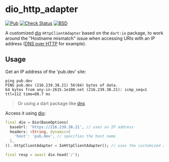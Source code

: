 # dio_http_adapter

[![Pub][pub-badge]][pub]
[![Check Status][check-badge]][github-runs]
[![BSD][license-badge]][license]

A customized [dio] `HttpClientAdapter` based on the `dart:io` package, to work around the "Hostname mismatch" issue 
when accessing URIs with an IP address ([DNS over HTTP] for example).

## Usage

Get an IP address of the 'pub.dev' site:

```
ping pub.dev
PING pub.dev (216.239.38.21) 56(84) bytes of data.
64 bytes from any-in-2615.1e100.net (216.239.38.21): icmp_seq=1 ttl=112 time=88.7 ms
```

> Or using a dart package like [dns][dns package]


Access it using [dio]:

```dart
final dio = Dio(BaseOptions(
  baseUrl: 'https://216.239.38.21', // uses an IP address
  headers: <String, dynamic>{
    'host': 'pub.dev', // specifies the host name
  },
))..httpClientAdapter = IoHttpClientAdapter(); // uses the customized adapter

final resp = await dio.head('/');
```


[Dart]: https://dart.dev
[github-runs]: https://github.com/xinthink/dio_custom_http_adapter/actions
[check-badge]: https://github.com/xinthink/dio_custom_http_adapter/workflows/check/badge.svg
[codecov-badge]: https://codecov.io/gh/xinthink/dio_custom_http_adapter/branch/master/graph/badge.svg
[codecov]: https://codecov.io/gh/xinthink/dio_custom_http_adapter
[license-badge]: https://img.shields.io/github/license/xinthink/dio_custom_http_adapter
[license]: https://raw.githubusercontent.com/xinthink/dio_custom_http_adapter/master/LICENSE
[pub]: https://pub.dev/packages/dio_http_adapter
[pub-badge]: https://img.shields.io/pub/v/dio_http_adapter.svg
[dio]: https://github.com/flutterchina/dio
[DNS over HTTP]: https://en.wikipedia.org/wiki/DNS_over_HTTPS
[dns package]: https://pub.dev/packages/dns
[SecureSocket.secure]: https://api.dart.dev/stable/dart-io/SecureSocket/secure.html
